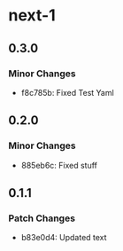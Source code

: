 # next-1

## 0.3.0

### Minor Changes

- f8c785b: Fixed Test Yaml

## 0.2.0

### Minor Changes

- 885eb6c: Fixed stuff

## 0.1.1

### Patch Changes

- b83e0d4: Updated text
